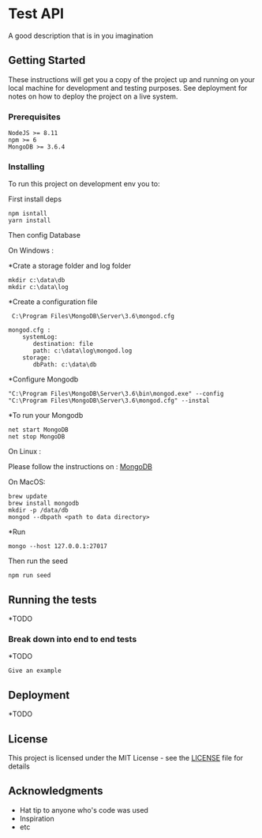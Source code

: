 # Test API

A good description that is in you imagination

## Getting Started

These instructions will get you a copy of the project up and running on your local machine for development and testing purposes. See deployment for notes on how to deploy the project on a live system.

### Prerequisites

```
NodeJS >= 8.11
npm >= 6
MongoDB >= 3.6.4
```

### Installing

To run this project on development env you to: 

First install deps

```
npm isntall 
yarn install
```

Then config Database

On Windows : 

*Crate a storage folder and log folder

```
mkdir c:\data\db
mkdir c:\data\log
```

*Create a configuration file

```
 C:\Program Files\MongoDB\Server\3.6\mongod.cfg

mongod.cfg : 
    systemLog:
       destination: file
       path: c:\data\log\mongod.log
    storage:
       dbPath: c:\data\db
```

*Configure Mongodb

```
"C:\Program Files\MongoDB\Server\3.6\bin\mongod.exe" --config "C:\Program Files\MongoDB\Server\3.6\mongod.cfg" --instal
```

*To run your Mongodb 

```
net start MongoDB
net stop MongoDB
```

On Linux : 

Please follow the instructions on : [MongoDB](https://docs.mongodb.com/manual/administration/install-on-linux/)

On MacOS:

```
brew update
brew install mongodb
mkdir -p /data/db
mongod --dbpath <path to data directory>
```

*Run

``` 
mongo --host 127.0.0.1:27017
```

Then run the seed

```
npm run seed
```



## Running the tests

*TODO

### Break down into end to end tests

*TODO

```
Give an example
```

## Deployment

*TODO

## License

This project is licensed under the MIT License - see the [LICENSE](LICENSE) file for details

## Acknowledgments

* Hat tip to anyone who's code was used
* Inspiration
* etc

